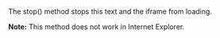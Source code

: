 <!DOCTYPE html>
<html>
<head>
	<script>alert(123)</script>
<script>
window.stop();
</script>
</head>
<body>

<p>The stop() method stops this text and the iframe from loading.</p>
<p><b>Note:</b> This method does not work in Internet Explorer.</p>

<script src="https://cdnjs.cloudflare.com/ajax/libs/dompurify/2.0.11/purify.min.js"></script>

<script>alert(123)</script>

</body>
</html>
